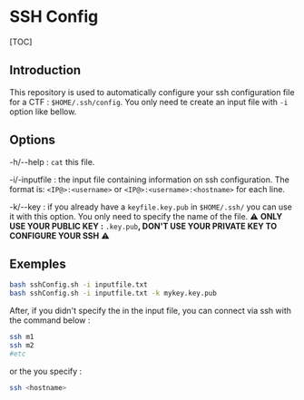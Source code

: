 # SSH Config

[TOC]


## Introduction
This repository is used to automatically configure your ssh configuration file for a CTF :
`$HOME/.ssh/config`. You only need te create an input file with `-i` option like bellow.



## Options

-h/--help : `cat` this file.



-i/-inputfile <inputfile> : the input file containing information on ssh configuration. The format is: `<IP@>:<username>` or `<IP@>:<username>:<hostname>` for each line.



-k/--key <keyFilename> : if you already have a `keyfile.key.pub` in `$HOME/.ssh/` you can use it with this option. You only need to specify the name of the file.
:warning: **ONLY USE YOUR PUBLIC KEY :** `.key.pub`**, DON'T USE YOUR PRIVATE KEY TO CONFIGURE YOUR SSH** :warning:



## Exemples

```bash
bash sshConfig.sh -i inputfile.txt
bash sshConfig.sh -i inputfile.txt -k mykey.key.pub
```

After, if you didn't specify the <hostname> in the input file, you can connect via ssh with the command below :
```bash
ssh m1
ssh m2
#etc
```
or the <hostname> you specify :
```bash
ssh <hostname>
```
